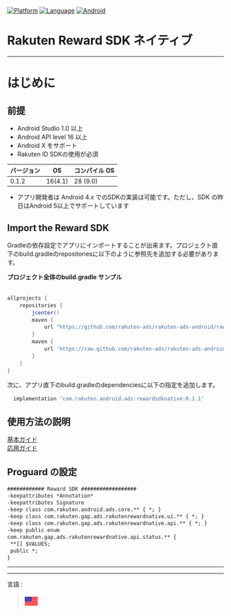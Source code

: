 <div id="top"></div>

[![Platform](http://img.shields.io/badge/platform-Android-brightgreen.svg?style=flat)](https://developer.android.com)
[![Language](http://img.shields.io/badge/language-Kotlin-green.svg?style=flat)](https://github.com/JetBrains/kotlin)
[![Android](http://img.shields.io/badge/support-API_Level_16+-blue.svg?style=flat)](https://developer.android.com)

# Rakuten Reward SDK ネイティブ

---
# はじめに

<div id="prerequisites"></div>

## 前提

* Android Studio 1.0 以上
* Android API level 16 以上
* Android X をサポート
* Rakuten ID SDKの使用が必須

| バージョン        | OS           | コンパイル OS
--- | --- | ---
|0.1.2|16(4.1)|28 (9.0)|

* アプリ開発者は Android 4.x でのSDKの実装は可能です。ただし、SDK の昨日はAndroid 5以上でサポートしています

<div id="import_sdk"></div>

## Import the Reward SDK
Gradleの依存設定でアプリにインポートすることが出来ます。プロジェクト直下のbuild.gradleのrepositoriesに以下のように参照先を追加する必要があります。

**プロジェクト全体のbuild.gradle サンプル**

```groovy

allprojects {
    repositories {
        jcenter()
        maven {
            url "https://github.com/rakuten-ads/rakuten-ads-android/raw/master/maven"
        }
        maven { 
            url 'https://raw.github.com/rakuten-ads/rakuten-ads-android/master/maven' 
        }
    }
}
```

次に、アプリ直下のbuild.gradleのdependenciesに以下の指定を追加します。

```groovy
  implementation 'com.rakuten.android.ads:rewardsdknative:0.1.1'
```

## 使用方法の説明
[基本ガイド](./basic/README.md)  
[応用ガイド](./advanced/README.md)

## Proguard の設定
```
############ Reward SDK ##################
-keepattributes *Annotation*
-keepattributes Signature
-keep class com.rakuten.android.ads.core.** { *; }
-keep class com.rakuten.gap.ads.rakutenrewardnative.ui.** { *; }
-keep class com.rakuten.gap.ads.rakutenrewardnative.api.** { *; }
-keep public enum com.rakuten.gap.ads.rakutenrewardnative.api.status.** {
 **[] $VALUES;
 public *;
}
```

---

---
言語 :
> [![jp](../lang/en.png)](../../README.md)



